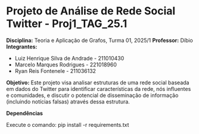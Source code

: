 # Projeto de Análise de Rede Social Twitter - Proj1_TAG_25.1

**Disciplina:** Teoria e Aplicação de Grafos, Turma 01, 2025/1
**Professor:** Díbio
**Integrantes:**
* Luiz Henrique Silva de Andrade - 211010430
* Marcelo Marques Rodrigues - 221018960
* Ryan Reis Fontenele - 211036132

**Objetivo:** Este projeto visa analisar estruturas de uma rede social baseada em dados do Twitter para identificar características da rede, nós influentes e comunidades, e discutir o potencial de disseminação de informação (incluindo notícias falsas) através dessa estrutura.

**Dependências**

Execute o comando: pip install -r requirements.txt

